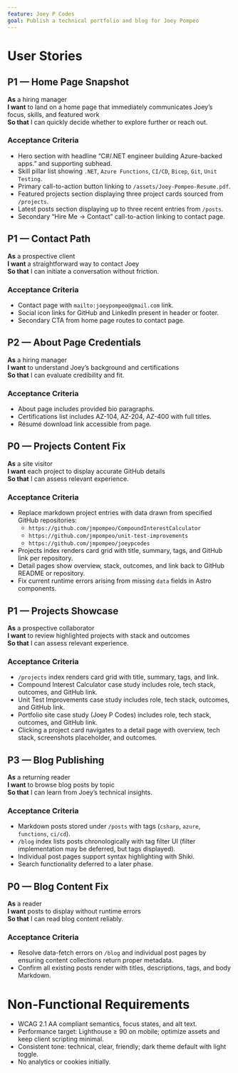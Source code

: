 ```yaml
---
feature: Joey P Codes
goal: Publish a technical portfolio and blog for Joey Pompeo
---
```


# User Stories

## P1 — Home Page Snapshot

**As** a hiring manager  
**I want** to land on a home page that immediately communicates Joey’s focus, skills, and featured work  
**So that** I can quickly decide whether to explore further or reach out.

### Acceptance Criteria
- Hero section with headline “C#/.NET engineer building Azure-backed apps.” and supporting subhead.
- Skill pillar list showing `.NET`, `Azure Functions`, `CI/CD`, `Bicep`, `Git`, `Unit Testing`.
- Primary call-to-action button linking to `/assets/Joey-Pompeo-Resume.pdf`.
- Featured projects section displaying three project cards sourced from `/projects`.
- Latest posts section displaying up to three recent entries from `/posts`.
- Secondary “Hire Me → Contact” call-to-action linking to contact page.

## P1 — Contact Path

**As** a prospective client  
**I want** a straightforward way to contact Joey  
**So that** I can initiate a conversation without friction.

### Acceptance Criteria
- Contact page with `mailto:joeypompeo@gmail.com` link.
- Social icon links for GitHub and LinkedIn present in header or footer.
- Secondary CTA from home page routes to contact page.

## P2 — About Page Credentials

**As** a hiring manager  
**I want** to understand Joey’s background and certifications  
**So that** I can evaluate credibility and fit.

### Acceptance Criteria
- About page includes provided bio paragraphs.
- Certifications list includes AZ-104, AZ-204, AZ-400 with full titles.
- Résumé download link accessible from page.

## P0 — Projects Content Fix

**As** a site visitor  
**I want** each project to display accurate GitHub details  
**So that** I can assess relevant experience.

### Acceptance Criteria
- Replace markdown project entries with data drawn from specified GitHub repositories:
  - `https://github.com/jmpompeo/CompoundInterestCalculator`
  - `https://github.com/jmpompeo/unit-test-improvements`
  - `https://github.com/jmpompeo/joeypcodes`
- Projects index renders card grid with title, summary, tags, and GitHub link per repository.
- Detail pages show overview, stack, outcomes, and link back to GitHub README or repository.
- Fix current runtime errors arising from missing `data` fields in Astro components.

## P1 — Projects Showcase

**As** a prospective collaborator  
**I want** to review highlighted projects with stack and outcomes  
**So that** I can assess relevant experience.

### Acceptance Criteria
- `/projects` index renders card grid with title, summary, tags, and link.
- Compound Interest Calculator case study includes role, tech stack, outcomes, and GitHub link.
- Unit Test Improvements case study includes role, tech stack, outcomes, and GitHub link.
- Portfolio site case study (Joey P Codes) includes role, tech stack, outcomes, and GitHub link.
- Clicking a project card navigates to a detail page with overview, tech stack, screenshots placeholder, and outcomes.

## P3 — Blog Publishing

**As** a returning reader  
**I want** to browse blog posts by topic  
**So that** I can learn from Joey’s technical insights.

### Acceptance Criteria
- Markdown posts stored under `/posts` with tags (`csharp`, `azure`, `functions`, `ci/cd`).
- `/blog` index lists posts chronologically with tag filter UI (filter implementation may be deferred, but tags displayed).
- Individual post pages support syntax highlighting with Shiki.
- Search functionality deferred to a later phase.

## P0 — Blog Content Fix

**As** a reader  
**I want** posts to display without runtime errors  
**So that** I can read blog content reliably.

### Acceptance Criteria
- Resolve data-fetch errors on `/blog` and individual post pages by ensuring content collections return proper metadata.
- Confirm all existing posts render with titles, descriptions, tags, and body Markdown.

# Non-Functional Requirements

- WCAG 2.1 AA compliant semantics, focus states, and alt text.
- Performance target: Lighthouse ≥ 90 on mobile; optimize assets and keep client scripting minimal.
- Consistent tone: technical, clear, friendly; dark theme default with light toggle.
- No analytics or cookies initially.
